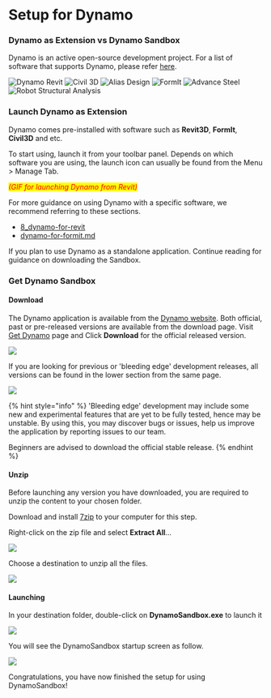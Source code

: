# Setup for Dynamo

### Dynamo as Extension vs Dynamo Sandbox

Dynamo is an active open-source development project. For a list of software that supports Dynamo, please refer [here](http://dynamobim.org/download/).

![Dynamo Revit](<../.gitbook/assets/setup for dynamo - dynamo revit.png>) ![Civil 3D](<../.gitbook/assets/setup for dynamo - dynamo civil 3D.png>) ![Alias Design](<../.gitbook/assets/setup for dynamo - dynamo alias design.png>) ![FormIt](<../.gitbook/assets/setup for dynamo - dynamo formit.png>) ![Advance Steel](<../.gitbook/assets/setup for dynamo - dynamo advance steel.png>) ![Robot Structural Analysis](<../.gitbook/assets/setup for dynamo - dynamo robot structural analysis.png>)

### Launch Dynamo as Extension

Dynamo comes pre-installed with software such as **Revit3D**, **FormIt**, **Civil3D** and etc.

To start using, launch it from your toolbar panel. Depends on which software you are using, the launch icon can usually be found from the Menu > Manage Tab.

_<mark style="color:red;">(GIF for launching Dynamo from Revit)</mark>_

For more guidance on using Dynamo with a specific software, we recommend referring to these sections.

* [8\_dynamo-for-revit](../8\_dynamo-for-revit/ "mention")
* [dynamo-for-formit.md](../dynamo-for-formit.md "mention")

If you plan to use Dynamo as a standalone application. Continue reading for guidance on downloading the Sandbox.

### Get Dynamo Sandbox

#### Download

The Dynamo application is available from the [Dynamo website](http://dynamobim.com). Both official, past or pre-released versions are available from the download page. Visit [Get Dynamo](http://dynamobim.org/download/) page and Click **Download** for the official released version.

![](<../.gitbook/assets/image (4).png>)

If you are looking for previous or 'bleeding edge' development releases, all versions can be found in the lower section from the same page.

![](<../.gitbook/assets/03-02 Dynamo Sandbox All builds.jpg>)

{% hint style="info" %}
'Bleeding edge' development may include some new and experimental features that are yet to be fully tested, hence may be unstable. By using this, you may discover bugs or issues, help us improve the application by reporting issues to our team.

Beginners are advised to download the official stable release.
{% endhint %}

#### Unzip

Before launching any version you have downloaded, you are required to unzip the content to your chosen folder.

Download and install [7zip](https://www.7-zip.org/download.html) to your computer for this step.

Right-click on the zip file and select **Extract All**...

![](<../.gitbook/assets/03-03 Extract zip file.jpg>)

Choose a destination to unzip all the files.

![](<../.gitbook/assets/03-04 Extract destination folder (1).jpg>)

#### Launching

In your destination folder, double-click on **DynamoSandbox.exe** to launch it

![](<../.gitbook/assets/03-05 Dynamo exe.jpg>)

You will see the DynamoSandbox startup screen as follow.

![](<../.gitbook/assets/03-06 Dynamo startup screen.jpg>)

Congratulations, you have now finished the setup for using DynamoSandbox!
